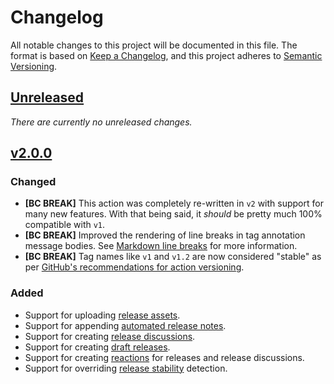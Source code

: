 # Changelog

All notable changes to this project will be documented in this file. The format
is based on [Keep a Changelog], and this project adheres to [Semantic
Versioning].

[keep a changelog]: https://keepachangelog.com/
[semantic versioning]: https://semver.org/

## [Unreleased]

[unreleased]: https://github.com/eloquent/github-release-action

_There are currently no unreleased changes._

## [v2.0.0]

[v2.0.0]: https://github.com/eloquent/github-release-action/releases/v2.0.0

### Changed

- **[BC BREAK]** This action was completely re-written in `v2` with support for
  many new features. With that being said, it _should_ be pretty much 100%
  compatible with `v1`.
- **[BC BREAK]** Improved the rendering of line breaks in tag annotation message
  bodies. See [Markdown line breaks] for more information.
- **[BC BREAK]** Tag names like `v1` and `v1.2` are now considered "stable" as
  per [GitHub's recommendations for action versioning].

[markdown line breaks]: README.md#markdown-line-breaks
[github's recommendations for action versioning]: https://github.com/actions/toolkit/blob/%40actions/core%401.1.0/docs/action-versioning.md#recommendations

### Added

- Support for uploading [release assets].
- Support for appending [automated release notes].
- Support for creating [release discussions].
- Support for creating [draft releases].
- Support for creating [reactions] for releases and release discussions.
- Support for overriding [release stability] detection.

[release assets]: README.md#release-assets
[automated release notes]: README.md#automated-release-notes
[release discussions]: README.md#release-discussions
[draft releases]: README.md#draft-releases
[reactions]: README.md#reactions
[release stability]: README.md#release-stability
